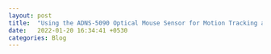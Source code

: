 ```yaml
---
layout: post
title:  "Using the ADNS-5090 Optical Mouse Sensor for Motion Tracking and Image Capture"
date:   2022-01-20 16:34:41 +0530
categories: Blog
---
```


<script src="https://gist.github.com/xkrishnam/d50cd48ebcf07427d0475a32ae922113.js"></script>
